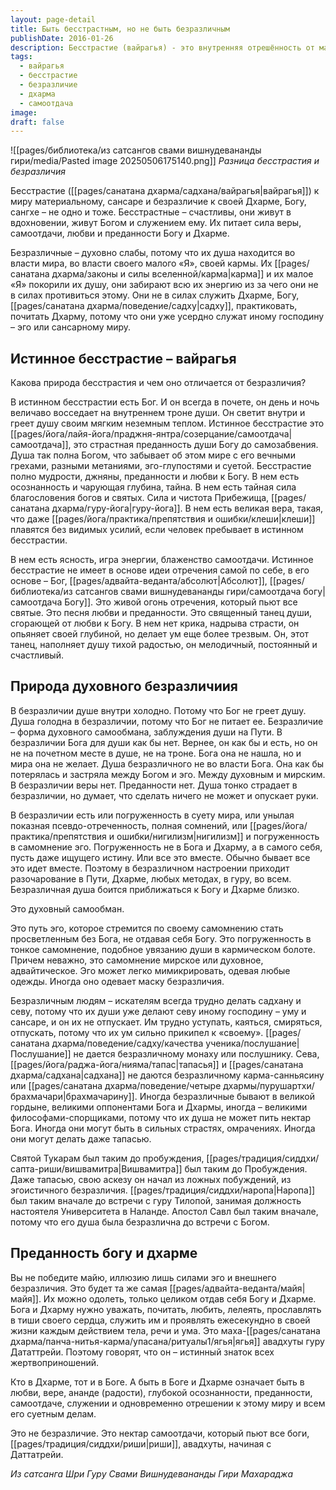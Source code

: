 ```yaml
---
layout: page-detail
title: Быть бесстрастным, но не быть безразличным
publishDate: 2016-01-26
description: Бесстрастие (вайрагья) - это внутренняя отрешённость от материального мира, основанная на любви, вере и преданности Богу и Дхарме. В истинном бесстрастии есть вдохновение и самоотдача, оно наполняет душу радостью и мудростью. Безразличие же - это духовная слабость, отсутствие веры и преданности, когда душа теряет связь с Богом и служит эго или миру, оставаясь в состоянии внутренней пустоты и самообмана. Вайрагья - живой огонь любви и отречения, а безразличие - холод и потеря духовной опоры. Только через истинное бесстрастие возможно служение Дхарме и достижение внутренней свободы
tags:
  - вайрагья
  - бесстрастие
  - безразличие
  - дхарма
  - самоотдача
image: 
draft: false
---
```

![[pages/библиотека/из сатсангов свами вишнудевананды гири/media/Pasted image 20250506175140.png]]
_Разница бесстрастия и безразличия_

Бесстрастие ([[pages/санатана дхарма/садхана/вайрагья|вайрагья]]) к миру материальному, сансаре и безразличие к своей Дхарме, Богу, сангхе – не одно и тоже. Бесстрастные – счастливы, они живут в вдохновении, живут Богом и служением ему. Их питает сила веры, самоотдачи, любви и преданности Богу и Дхарме.

Безразличные – духовно слабы, потому что их душа находится во власти мира, во власти своего малого «Я», своей кармы. Их [[pages/санатана дхарма/законы и силы вселенной/карма|карма]] и их малое «Я» покорили их душу, они забирают всю их энергию из за чего они не в силах противиться этому. Они не в силах служить Дхарме, Богу, [[pages/санатана дхарма/поведение/садху|садху]], практиковать, почитать Дхарму, потому что они уже усердно служат иному господину – эго или сансарному миру.

## Истинное бесстрастие – вайрагья

Какова природа бесстрастия и чем оно отличается от безразличия?

В истинном бесстрастии есть Бог. И он всегда в почете, он день и ночь величаво восседает на внутреннем троне души. Он светит внутри и греет душу своим мягким неземным теплом. Истинное бесстрастие это [[pages/йога/лайя-йога/праджня-янтра/созерцание/самоотдача|самоотдача]], это страстная преданность души Богу до самозабвения. Душа так полна Богом, что забывает об этом мире с его вечными грехами, разными метаниями, эго-глупостями и суетой. Бесстрастие полно мудрости, джняны, преданности и любви к Богу. В нем есть осознанность и чарующая глубина, тайна. В нем есть тайная сила благословения богов и святых. Сила и чистота Прибежища, [[pages/санатана дхарма/гуру-йога|гуру-йога]]. В нем есть великая вера, такая, что даже [[pages/йога/практика/препятствия и ошибки/клеши|клеши]] плавятся без видимых усилий, если человек пребывает в истинном бесстрастии. 

В нем есть ясность, игра энергии, блаженство самоотдачи. Истинное бесстрастие не имеет в основе идеи отречения самой по себе, в его основе – Бог, [[pages/адвайта-веданта/абсолют|Абсолют]], [[pages/библиотека/из сатсангов свами вишнудевананды гири/самоотдача богу|самоотдача Богу]]. Это живой огонь отречения, который пьют все святые. Это песня любви и преданности. Это священный танец души, сгорающей от любви к Богу. В нем нет крика, надрыва страсти, он опьяняет своей глубиной, но делает ум еще более трезвым. Он, этот танец, наполняет душу тихой радостью, он мелодичный, постоянный и счастливый.

## Природа духовного безразличиия

В безразличии душе внутри холодно. Потому что Бог не греет душу. Душа голодна в безразличии, потому что Бог не питает ее. Безразличие – форма духовного самообмана, заблуждения души на Пути. В безразличии Бога для души как бы нет. Вернее, он как бы и есть, но он не на почетном месте в душе, не на троне. Бога она не нашла, но и мира она не желает. Душа безразличного не во власти Бога. Она как бы потерялась и застряла между Богом и эго. Между духовным и мирским. В безразличии веры нет. Преданности нет. Душа тонко страдает в безразличии, но думает, что сделать ничего не может и опускает руки. 

В безразличии есть или погруженность в суету мира, или унылая показная псевдо-отреченность, полная сомнений, или [[pages/йога/практика/препятствия и ошибки/нигилизм|нигилизм]] и погруженность в самомнение эго. Погруженность не в Бога и Дхарму, а в самого себя, пусть даже ищущего истину. Или все это вместе. Обычно бывает все это идет вместе. Поэтому в безразличном настроении приходит разочарование в Пути, Дхарме, любых методах, в гуру, во всем. Безразличная душа боится приближаться к Богу и Дхарме близко.

Это духовный самообман.

Это путь эго, которое стремится по своему самомнению стать просветленным без Бога, не отдавая себя Богу. Это погруженность в тонкое самомнение, подобное увязанию души в кармическом болоте. Причем неважно, это самомнение мирское или духовное, адвайтическое. Эго может легко мимикрировать, одевая любые одежды. Иногда оно одевает маску безразличия.

Безразличным людям – искателям всегда трудно делать садхану и севу, потому что их души уже делают севу иному господину – уму и сансаре, и он их не отпускает. Им трудно уступать, каяться, смиряться, отпускать, потому что их ум сильно прикипел к «своему». [[pages/санатана дхарма/поведение/садху/качества ученика/послушание|Послушание]] не дается безразличному монаху или послушнику. Сева, [[pages/йога/раджа-йога/нияма/тапас|тапасья]] и [[pages/санатана дхарма/садхана|садхана]] не даются безразличному карма-санньясину или [[pages/санатана дхарма/поведение/четыре дхармы/пурушартхи/брахмачари|брахмачарину]]. Иногда безразличные бывают в великой гордыне, великими оппонентами Бога и Дхармы, иногда – великими философами-спорщиками, потому что их душа не может пить нектар Бога. Иногда они могут быть в сильных страстях, омрачениях. Иногда они могут делать даже тапасью.

Святой Тукарам был таким до пробуждения, [[pages/традиция/сиддхи/сапта-риши/вишвамитра|Вишвамитра]] был таким до Пробуждения. Даже тапасью, свою аскезу он начал из ложных побуждений, из эгоистичного безразличия. [[pages/традиция/сиддхи/наропа|Наропа]] был таким вначале до встречи с гуру Тилопой, занимая должность настоятеля Университета в Наланде. Апостол Савл был таким вначале, потому что его душа была безразлична до встречи с Богом.

## Преданность богу и дхарме

Вы не победите майю, иллюзию лишь силами эго и внешнего безразличия. Это будет та же самая [[pages/адвайта-веданта/майя|майя]]. Их можно одолеть, только целиком отдав себя Богу и Дхарме. Бога и Дхарму нужно уважать, почитать, любить, лелеять, прославлять в тиши своего сердца, служить им и проявлять ежесекундно в своей жизни каждым действием тела, речи и ума. Это маха-[[pages/санатана дхарма/панча-нитья-карма/упасана/ритуалы1/ягья|ягья]] авадхуты гуру Дататтрейи. Поэтому говорят, что он – истинный знаток всех жертвоприношений.

Кто в Дхарме, тот и в Боге. А быть в Боге и Дхарме означает быть в любви, вере, ананде (радости), глубокой осознанности, преданности, самоотдаче, служении и одновременно отрешении к этому миру и всем его суетным делам.

Это не безразличие. Это нектар самоотдачи, который пьют все боги, [[pages/традиция/сиддхи/риши|риши]], авадхуты, начиная с Даттатрейи. 

*Из сатсанга Шри Гуру Свами Вишнудевананды Гири Махараджа*
